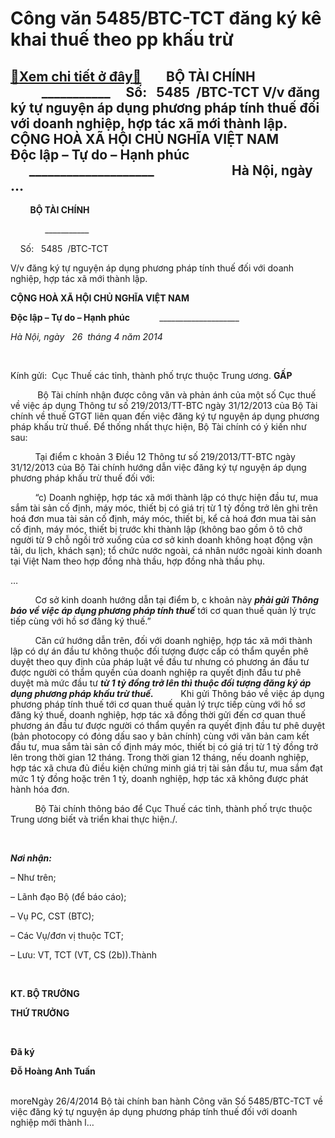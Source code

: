 Công văn 5485/BTC-TCT đăng ký kê khai thuế theo pp khấu trừ
===========================================================

[:gift:Xem chi tiết ở đây:gift:](https://hddtvn.com/cong-van-5485-btc-tct-dang-ky-ke-khai-thue-theo-pp-khau-tru/)        BỘ TÀI CHÍNH               \_\_\_\_\_\_\_\_\_\_\_     Số:   5485  /BTC-TCT V/v đăng ký tự nguyện áp dụng phương pháp tính thuế đối với doanh nghiệp, hợp tác xã mới thành lập.         CỘNG HOÀ XÃ HỘI CHỦ NGHĨA VIỆT NAM        Độc lập – Tự do – Hạnh phúc            \_\_\_\_\_\_\_\_\_\_\_\_\_\_\_\_\_\_\_\_                         Hà Nội, ngày   …
-----------------------------------------------------------------------------------------------------------------------------------------------------------------------------------------------------------------------------------------------------------------------------------------------------------------------------------------------------------------





  
  

        **BỘ TÀI CHÍNH**  

               \_\_\_\_\_\_\_\_\_\_\_  

     Số:   5485  /BTC-TCT  

 V/v đăng ký tự nguyện áp dụng phương pháp tính thuế đối với doanh nghiệp, hợp tác xã mới thành lập.


**CỘNG HOÀ XÃ HỘI CHỦ NGHĨA VIỆT NAM**  

**Độc lập – Tự do – Hạnh phúc**
           \_\_\_\_\_\_\_\_\_\_\_\_\_\_\_\_\_\_\_\_  

*Hà Nội, ngày   26  tháng 4 năm 2014*  

  






  

Kính gửi:  Cục Thuế các tỉnh, thành phố trực thuộc Trung ương.
**GẤP**


           Bộ Tài chính nhận được công văn và phản ánh của một số Cục thuế về việc áp dụng Thông tư số 219/2013/TT-BTC ngày 31/12/2013 của Bộ Tài chính về thuế GTGT liên quan đến việc đăng ký tự nguyện áp dụng phương pháp khấu trừ thuế. Để thống nhất thực hiện, Bộ Tài chính có ý kiến như sau:  

          Tại điểm c khoản 3 Điều 12 Thông tư số 219/2013/TT-BTC ngày 31/12/2013 của Bộ Tài chính hướng dẫn việc đăng ký tự nguyện áp dụng phương pháp khấu trừ thuế đối với:

  

          “c) Doanh nghiệp, hợp tác xã mới thành lập có thực hiện đầu tư, mua sắm tài sản cố định, máy móc, thiết bị có giá trị từ 1 tỷ đồng trở lên ghi trên hoá đơn mua tài sản cố định, máy móc, thiết bị, kể cả hoá đơn mua tài sản cố định, máy móc, thiết bị trước khi thành lập (không bao gồm ô tô chở người từ 9 chỗ ngồi trở xuống của cơ sở kinh doanh không hoạt động vận tải, du lịch, khách sạn); tổ chức nước ngoài, cá nhân nước ngoài kinh doanh tại Việt Nam theo hợp đồng nhà thầu, hợp đồng nhà thầu phụ.  

…  

          Cơ sở kinh doanh hướng dẫn tại điểm b, c khoản này ***phải gửi Thông báo về việc áp dụng phương pháp tính thuế*** tới cơ quan thuế quản lý trực tiếp cùng với hồ sơ đăng ký thuế.”  

          Căn cứ hướng dẫn trên, đối với doanh nghiệp, hợp tác xã mới thành lập có dự án đầu tư không thuộc đối tượng được cấp có thẩm quyền phê duyệt theo quy định của pháp luật về đầu tư nhưng có phương án đầu tư được người có thẩm quyền của doanh nghiệp ra quyết định đầu tư phê duyệt mà mức đầu tư ***từ 1 tỷ đồng trở lên thì thuộc đối tượng đăng ký áp dụng phương pháp khấu trừ thuế.***
          Khi gửi Thông báo về việc áp dụng phương pháp tính thuế tới cơ quan thuế quản lý trực tiếp cùng với hồ sơ đăng ký thuế, doanh nghiệp, hợp tác xã đồng thời gửi đến cơ quan thuế phương án đầu tư được người có thẩm quyền ra quyết định đầu tư phê duyệt (bản photocopy có đóng dấu sao y bản chính) cùng với văn bản cam kết đầu tư, mua sắm tài sản cố định máy móc, thiết bị có giá trị từ 1 tỷ đồng trở lên trong thời gian 12 tháng. Trong thời gian 12 tháng, nếu doanh nghiệp, hợp tác xã chưa đủ điều kiện chứng minh giá trị tài sản đầu tư, mua sắm đạt mức 1 tỷ đồng hoặc trên 1 tỷ, doanh nghiệp, hợp tác xã không được phát hành hóa đơn.


          Bộ Tài chính thông báo để Cục Thuế các tỉnh, thành phố trực thuộc Trung ương biết và triển khai thực hiện./.  

 






***Nơi nhận:***  

 – Như trên;  

 – Lãnh đạo Bộ (để báo cáo);  

 – Vụ PC, CST (BTC);  

 – Các Vụ/đơn vị thuộc TCT;  

 – Lưu: VT, TCT (VT, CS (2b)).Thành  

  

**KT. BỘ TRƯỞNG**  

**THỨ TRƯỞNG**  

  

**Đã ký**


**Đỗ Hoàng Anh Tuấn**




   
moreNgày 26/4/2014 Bộ tài chính ban hành Công văn Số 5485/BTC-TCT về việc đăng ký tự nguyện áp dụng phương pháp tính thuế đối với doanh nghiệp mới thành l…


